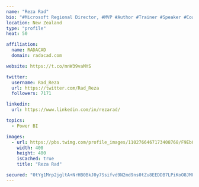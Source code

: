 ```yaml
---
name: "Reza Rad"
bio: "#Microsoft Regional Director, #MVP #Author #Trainer #Speaker #Coach #Consultant #PowerBI "
location: New Zealand
type: "profile"
heat: 50

affiliation:
  name: RADACAD
  domain: radacad.com

website: https://t.co/mnW39vaMYS

twitter:
  username: Rad_Reza
  url: https://twitter.com/Rad_Reza
  followers: 7171

linkedin:
  url: https://www.linkedin.com/in/rezarad/

topics:
  - Power BI

images:
  - url: https://pbs.twimg.com/profile_images/1102766467173408768/F9EbQENa_400x400.png
    width: 400
    height: 400
    isCached: true
    title: "Reza Rad"

secured: "0tYg1Mrp2jgltA+NrHB0BkJ0y7Ssifvd9N2md9ns0tZu8EEDDB7LPiKoO8JMUOLZjl/+XbSTsVgZ9qLEpDA38v0wuucMv9xQi1hRVgTyXi8YFuEOK8wgI5gh/vH4BJ7wW2inQI0/IJcJ4RcxhEiCN4c5QPe87EABUpMsHORUA6/8ul7nKNbAGHkCNQcqR4Yyb3vo177shXlXHTBwNp81uhmTG9a2TqsqCjFXNDBOFqb64yWhtEZ36mrAbRdbesDZQFNQM2p5trmrpbS28ld1CHl/Sgu93oKneAX30k2jHjuYgnTDVcfgRWkJclqEJQU/9AwVjPGOSQ9XjLAMlXjis8vzbRpJEVrlqaB6jaT9ceIUbkrrNyShAWAhR4ytS960WWSwHQ5dAicQzwInguusudqOKe6dDcMobpgi6e9aoEA=;gkPCBFT/IbjBTqbLbJPBZA=="
---
```


